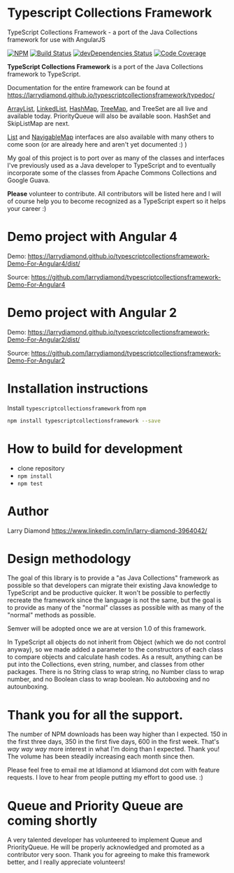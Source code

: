 # Typescript Collections Framework
TypeScript Collections Framework - a port of the Java Collections framework for use with AngularJS

[![NPM](https://nodei.co/npm/typescriptcollectionsframework.png?compact=true)](https://npmjs.org/typescriptcollectionsframework)
[![Build Status](https://travis-ci.org/larrydiamond/typescriptcollectionsframework.svg?branch=master)](https://travis-ci.org/larrydiamond/typescriptcollectionsframework)
[![devDependencies Status](https://david-dm.org/larrydiamond/typescriptcollectionsframework/dev-status.svg)](https://david-dm.org/larrydiamond/typescriptcollectionsframework?type=dev)
[![Code Coverage](https://codecov.io/gh/larrydiamond/typescriptcollectionsframework/branch/master/graphs/badge.svg?branch=master)](
https://codecov.io/gh/larrydiamond/typescriptcollectionsframework)

**TypeScript Collections Framework** is a port of the Java Collections framework to TypeScript.   

Documentation for the entire framework can be found at https://larrydiamond.github.io/typescriptcollectionsframework/typedoc/

[ArrayList](https://github.com/larrydiamond/typescriptcollectionsframework/wiki/ArrayList), [LinkedList](https://github.com/larrydiamond/typescriptcollectionsframework/wiki/LinkedList), [HashMap](https://github.com/larrydiamond/typescriptcollectionsframework/wiki/HashMap), [TreeMap](https://github.com/larrydiamond/typescriptcollectionsframework/wiki/TreeMap), and TreeSet are all live and available today.  PriorityQueue will also be available soon.  HashSet and SkipListMap are next.

[List](https://github.com/larrydiamond/typescriptcollectionsframework/wiki/List) and [NavigableMap](https://github.com/larrydiamond/typescriptcollectionsframework/wiki/NavigableMap) interfaces are also available with many others to come soon (or are already here and aren't yet documented :) )

My goal of this project is to port over as many of the classes and interfaces I've previously used as a Java developer to TypeScript and to eventually incorporate some of the classes from Apache Commons Collections and Google Guava.   

**Please** volunteer to contribute.   All contributors will be listed here and I will of course help you to become recognized as a TypeScript expert so it helps your career  :)

# Demo project with Angular 4
Demo: https://larrydiamond.github.io/typescriptcollectionsframework-Demo-For-Angular4/dist/

Source: https://github.com/larrydiamond/typescriptcollectionsframework-Demo-For-Angular4


# Demo project with Angular 2
Demo: https://larrydiamond.github.io/typescriptcollectionsframework-Demo-For-Angular2/dist/

Source: https://github.com/larrydiamond/typescriptcollectionsframework-Demo-For-Angular2

# Installation instructions

Install `typescriptcollectionsframework` from `npm`
```bash
npm install typescriptcollectionsframework --save
```

# How to build for development
 - clone repository
 - `npm install`
 - `npm test`

# Author
Larry Diamond https://www.linkedin.com/in/larry-diamond-3964042/

# Design methodology
The goal of this library is to provide a "as Java Collections" framework as possible so that developers can migrate their existing Java knowledge to TypeScript and be productive quicker.   It won't be possible to perfectly recreate the framework since the language is not the same, but the goal is to provide as many of the "normal" classes as possible with as many of the "normal" methods as possible.

Semver will be adopted once we are at version 1.0 of this framework.

In TypeScript all objects do not inherit from Object (which we do not control anyway), so we made added a parameter to the constructors of each class to compare objects and calculate hash codes.   As a result, anything can be put into the Collections, even string, number, and classes from other packages.   There is no String class to wrap string, no Number class to wrap number, and no Boolean class to wrap boolean.   No autoboxing and no autounboxing.

# Thank you for all the support.   
The number of NPM downloads has been way higher than I expected.  150 in the first three days, 350 in the first five days, 600 in the first week. That's *way* *way* *way* more interest in what I'm doing than I expected.   Thank you!  The volume has been steadily increasing each month since then.

Please feel free to email me at ldiamond at ldiamond dot com with feature requests.  I love to hear from people putting my effort to good use.   :)

# Queue and Priority Queue are coming shortly
A very talented developer has volunteered to implement Queue and PriorityQueue.   He will be properly acknowledged and promoted as a contributor very soon.    Thank you for agreeing to make this framework better, and I really appreciate volunteers!
